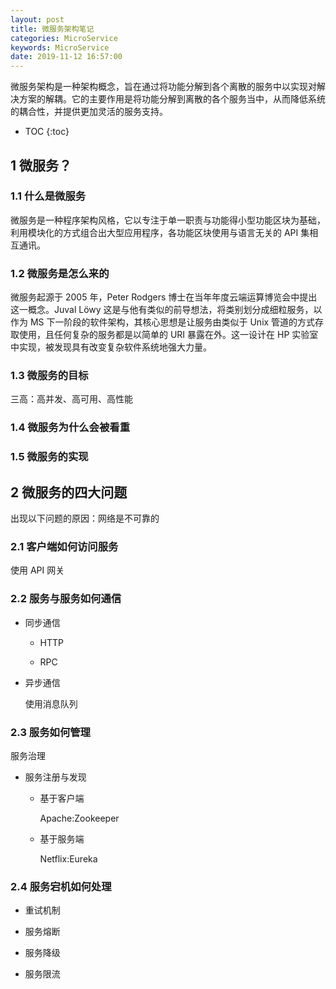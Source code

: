 ```yaml
---
layout: post
title: 微服务架构笔记
categories: MicroService
keywords: MicroService
date: 2019-11-12 16:57:00
---
```


微服务架构是一种架构概念，旨在通过将功能分解到各个离散的服务中以实现对解决方案的解耦。它的主要作用是将功能分解到离散的各个服务当中，从而降低系统的耦合性，并提供更加灵活的服务支持。

* TOC
{:toc}

## 1 微服务？

### 1.1 什么是微服务

微服务是一种程序架构风格，它以专注于单一职责与功能得小型功能区块为基础，利用模块化的方式组合出大型应用程序，各功能区块使用与语言无关的 API 集相互通讯。

### 1.2 微服务是怎么来的

微服务起源于 2005 年，Peter Rodgers 博士在当年年度云端运算博览会中提出这一概念。Juval Löwy 这是与他有类似的前导想法，将类别划分成细粒服务，以作为 MS 下一阶段的软件架构，其核心思想是让服务由类似于 Unix 管道的方式存取使用，且任何复杂的服务都是以简单的 URI 暴露在外。这一设计在 HP 实验室中实现，被发现具有改变复杂软件系统地强大力量。

### 1.3 微服务的目标

三高：高并发、高可用、高性能

### 1.4 微服务为什么会被看重


### 1.5 微服务的实现

## 2 微服务的四大问题

出现以下问题的原因：网络是不可靠的

### 2.1 客户端如何访问服务

使用 API 网关

### 2.2 服务与服务如何通信

* 同步通信

    * HTTP

    * RPC

* 异步通信

    使用消息队列

### 2.3 服务如何管理

服务治理

* 服务注册与发现

    * 基于客户端

        Apache:Zookeeper

    * 基于服务端

        Netflix:Eureka

### 2.4 服务宕机如何处理

* 重试机制

* 服务熔断

* 服务降级

* 服务限流